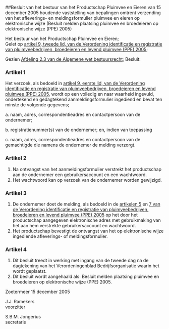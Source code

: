 <meta http-equiv='Content-Type' content='text/html; charset=utf-8' />

##Besluit van het bestuur van het Productschap Pluimvee en Eieren van 15 december 2005 houdende vaststelling van bepalingen omtrent verzending van het afleverings- en meldingsformulier pluimvee en eieren op elektronische wijze (Besluit melden plaatsing pluimvee en broedeieren op elektronische wijze (PPE) 2005)

Het bestuur van het Productschap Pluimvee en Eieren;  
Gelet op [artikel 9, tweede lid, van de Verordening identificatie en registratie van pluimveebedrijven, broedeieren en levend pluimvee (PPE) 2005](../../../../../../../../../../../../pbo/verordening/identificatie/en/registratie/van/pluimveebedrijven/broedeieren/etc/BWBR0019280/README.md);

Gezien [Afdeling 2.3 van de Algemene wet bestuursrecht](../../../../../../../../../../../../wet/algemene/wet/bestuursrecht/BWBR0005537/README.md);
Besluit:    

### Artikel  1  

Het verzoek, als bedoeld in [artikel 9, eerste lid, van de Verordening identificatie en registratie van pluimveebedrijven, broedeieren en levend pluimvee (PPE) 2005](../../../../../../../../../../../../pbo/verordening/identificatie/en/registratie/van/pluimveebedrijven/broedeieren/etc/BWBR0019280/README.md), wordt op een volledig en naar waarheid ingevuld, ondertekend en gedagtekend aanmeldingsformulier ingediend en bevat ten minste de volgende gegevens; 

a. naam, adres, correspondentieadres en contactpersoon van de ondernemer;  

b. registratienummer(s) van de ondernemer; en, indien van toepassing  

c. naam, adres, correspondentieadres en contactpersoon van de gemachtigde die namens de ondernemer de melding verzorgt.    

### Artikel  2  

1.  Na ontvangst van het aanmeldingsformulier verstrekt het productschap aan de ondernemer een gebruikersaccount en een wachtwoord.   
2.  Het wachtwoord kan op verzoek van de ondernemer worden gewijzigd.   

### Artikel  3  

1.  De ondernemer doet de melding, als bedoeld in de [artikelen 5](../../../../../../../../../../../../pbo/verordening/identificatie/en/registratie/van/pluimveebedrijven/broedeieren/etc/BWBR0019280/README.md) en [7 van de Verordening identificatie en registratie van pluimveebedrijven, broedeieren en levend pluimvee (PPE) 2005](../../../../../../../../../../../../pbo/verordening/identificatie/en/registratie/van/pluimveebedrijven/broedeieren/etc/BWBR0019280/README.md) op het door het productschap aangegeven elektronische adres met gebruikmaking van het aan hem verstrekte gebruikersaccount en wachtwoord.   
2.  Het productschap bevestigt de ontvangst van het op elektronische wijze ingediende afleverings- of meldingsformulier.   

### Artikel  4  

1.  Dit besluit treedt in werking met ingang van de tweede dag na de dagtekening van het Verordeningenblad Bedrijfsorganisatie waarin het wordt geplaatst.   
2.  Dit besluit wordt aangehaald als: Besluit melden plaatsing pluimvee en broedeieren op elektronische wijze (PPE) 2005.   

Zoetermeer 
15 december 2005   

J.J. Ramekers  
voorzitter  

S.B.M. Jongerius  
secretaris    
